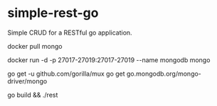 # simple-rest-go
Simple CRUD for a RESTful go application.

docker pull mongo

docker run -d -p 27017-27019:27017-27019 --name mongodb mongo

go get -u github.com/gorilla/mux
go get go.mongodb.org/mongo-driver/mongo

go build && ./rest

